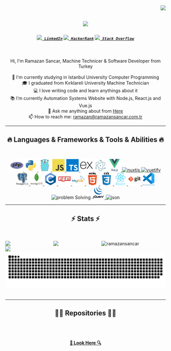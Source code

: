 <img align="right" src="https://visitor-badge.laobi.icu/badge?page_id=ramazansancar.ramazansancar">

  <h1 align="center">
    <a href="https://git.io/typing-svg">
      <img src="https://readme-typing-svg.herokuapp.com/?lines=Hello,+There!+👋;He+is+Ramazan+Sancar....;Nice+to+meet+you!&center=true&size=30">
    </a>
  </h1>

  <h5 align="center">
    <code><a href="https://www.linkedin.com/in/ramazansancar/" title="LinkedIn Profile"><img width="22" src="https://raw.githubusercontent.com/ramazansancar/ramazansancar/main/images/linkedin.svg"> LinkedIn</a></code>
    <code><a href="https://www.hackerrank.com/ramazansancar" title="HackerRank Profile"><img width="22" src="https://raw.githubusercontent.com/ramazansancar/ramazansancar/main/images/hackerrank.png"> HackerRank</a></code>
    <code><a href="https://stackoverflow.com/users/15030183/ramazan-sancar" title="Stack Overflow Profile"><img width="22" src="https://raw.githubusercontent.com/ramazansancar/ramazansancar/main/images/stackoverflow.svg"> Stack Overflow</a></code>
  </h5>
  <br>
  <p align="center">
    Hi, I'm Ramazan Sancar, Machine Technicer & Software Developer from Turkey
    <br>
    <br>
    🔬 I'm currently studying in Istanbul University Computer Programming
    <br>
    🎓 I graduated from Kırklareli University Machine Technician
    <br>
    💻 I love writing code and learn anythings about it
    <br>
    📚 I’m currently Automation Systems Website with Node.js, React.js and Vue.js
    <br>
    💬 Ask me anything about from <a href="https://github.com/ramazansancar/ramazansancar/issues" title="Issues">Here</a>
    <br>
    📫 How to reach me: <a href="mailto: ramazan@ramazansancar.com.tr">ramazan@ramazansancar.com.tr</a>
  </p>

  <hr>
  <h2 align="center">🔥 Languages & Frameworks & Tools & Abilities 🔥</h2>
  <br>
  <p align="center">
    <a href="https://www.php.net/" target="_blank">
      <img
        src="https://github.com/devicons/devicon/raw/master/icons/php/php-original.svg"
        alt="php"
        width="40"
        height="40"
      />
    </a>
    <a href="https://www.python.org" target="_blank">
      <img
        src="https://raw.githubusercontent.com/devicons/devicon/master/icons/python/python-original.svg"
        alt="python"
        width="40"
        height="40"
      />
    </a>
    <a href="https://golang.org" target="_blank">
      <img
        src="https://raw.githubusercontent.com/devicons/devicon/master/icons/go/go-original.svg"
        alt="go"
        width="40"
        height="40"
      />
    </a>
    <a
      href="https://developer.mozilla.org/en-US/docs/Web/JavaScript"
      target="_blank"
    >
      <img
        src="https://raw.githubusercontent.com/devicons/devicon/master/icons/javascript/javascript-original.svg"
        alt="javascript"
        width="40"
        height="40"
      />
    </a>
    <a href="https://www.typescriptlang.org/" target="_blank">
      <img
        src="https://raw.githubusercontent.com/devicons/devicon/master/icons/typescript/typescript-original.svg"
        alt="typescript"
        width="40"
        height="40"
      />
    </a>
    <a href="https://expressjs.com/" target="_blank">
      <img
        src="https://raw.githubusercontent.com/devicons/devicon/master/icons/express/express-original.svg"
        alt="espressjs"
        width="40"
        height="40"
      />
    </a>
    <a href="https://www.electronjs.org/" target="_blank">
      <img
        src="https://raw.githubusercontent.com/devicons/devicon/master/icons/electron/electron-original.svg"
        alt="electronjs"
        width="40"
        height="40"
      />
    </a>
    <a href="https://vuejs.org/" target="_blank">
      <img
        src="https://raw.githubusercontent.com/devicons/devicon/master/icons/vuejs/vuejs-original-wordmark.svg"
        alt="vuejs"
        width="40"
        height="40"
      />
    </a>
    <a href="https://nuxtjs.org/" target="_blank">
      <img
        src="https://www.vectorlogo.zone/logos/nuxtjs/nuxtjs-icon.svg"
        alt="nuxtjs"
        width="40"
        height="40"
      />
    </a>
    <a href="https://vuetifyjs.com/en/" target="_blank">
      <img
        src="https://bestofjs.org/logos/vuetify.svg"
        alt="vuetify"
        width="40"
        height="40"
      />
    </a>
    <a href="https://www.postgresql.org" target="_blank">
      <img
        src="https://raw.githubusercontent.com/devicons/devicon/master/icons/postgresql/postgresql-original-wordmark.svg"
        alt="postgresql"
        width="40"
        height="40"
      />
    </a>
    <a href="https://www.mongodb.com/" target="_blank">
      <img
        src="https://raw.githubusercontent.com/devicons/devicon/master/icons/mongodb/mongodb-original-wordmark.svg"
        alt="mongodb"
        width="40"
        height="40"
      />
    </a>
    <a href="https://www.w3schools.com/c/" target="_blank">
      <img
        src="https://raw.githubusercontent.com/devicons/devicon/master/icons/c/c-original.svg"
        alt="C"
        width="40"
        height="40"
      />
    </a>
    <a href="https://www.npmjs.com/" target="_blank">
      <img
        src="https://github.com/devicons/devicon/raw/master/icons/npm/npm-original-wordmark.svg"
        alt="npm"
        width="40"
        height="40"
      />
    </a>
    <a href="https://www.mysql.com/" target="_blank">
      <img
        src="https://raw.githubusercontent.com/devicons/devicon/master/icons/mysql/mysql-original-wordmark.svg"
        alt="mysql"
        width="40"
        height="40"
      />
    </a>
    <a href="https://www.w3schools.com/html/" target="_blank">
      <img
        src="https://raw.githubusercontent.com/devicons/devicon/master/icons/html5/html5-original-wordmark.svg"
        alt="html5"
        width="40"
        height="40"
      />
    </a>
    <a href="https://www.w3schools.com/css/" target="_blank">
      <img
        src="https://raw.githubusercontent.com/devicons/devicon/master/icons/css3/css3-original-wordmark.svg"
        alt="css3"
        width="40"
        height="40"
      />
    </a>
    <a href="https://react.dev/" target="_blank">
      <img
        src="https://github.com/devicons/devicon/blob/master/icons/react/react-original-wordmark.svg"
        alt="react"
        width="40"
        height="40"
      />
    </a>
    <a href="https://git-scm.com/" target="_blank">
      <img
        src="https://raw.githubusercontent.com/devicons/devicon/master/icons/git/git-original-wordmark.svg"
        alt="git"
        width="40"
        height="40"
      />
    </a>
    <a href="https://code.visualstudio.com/" target="_blank">
      <img
        src="https://github.com/devicons/devicon/raw/master/icons/vscode/vscode-original-wordmark.svg"
        alt="vscode"
        width="40"
        height="40"
      />
    </a>
    <img
      src="https://raw.githubusercontent.com/ramazansancar/ramazansancar/main/images/problemSolving.png"
      alt="problem Solving"
      width="40"
      height="40"
    />
    <a href="https://jquery.com/" target="_blank">
      <img
        src="https://raw.githubusercontent.com/devicons/devicon/master/icons/jquery/jquery-original-wordmark.svg"
        alt="jquery"
        width="40"
        height="40"
      />
    </a>
    <img
      src="https://raw.githubusercontent.com/ramazansancar/ramazansancar/main/images/json.svg"
      alt="json"
      width="40"
      height="40"
    />
  </p>
  <hr>
  <h2 align="center">⚡ Stats ⚡</h2>
  <br>
  <div style="margin-bottom:10px;margin:top:10px;height:170px">
      <p valign="top" width="32%;" height="180px">
        <a href="https://github.com/anuraghazra/github-readme-stats"><img width="30%" align="left" src="https://github-readme-stats.vercel.app/api/top-langs/?username=ramazansancar&hide=c%23,powershell,Mathematica,Ruby,Objective-C,Objective-C%2b%2b,Cuda&title_color=61dafb&text_color=ffffff&icon_color=61dafb&bg_color=20232a&langs_count=8&layout=compact&border_color=61dafb&hide_border=true"/></a>
      </p>
      <p valign="top" width="32%" height="180px">
        <a href="https://github.com/anuraghazra/github-readme-stats" title="Go to Source"><img align="left" width="30%" src="https://github-readme-stats.vercel.app/api?username=ramazansancar&show_icons=true&theme=react&border_color=61dafb&hide_border=true" /></a>
      </p>
      <p valign="top" width="32%" height="180px">
        <a href="https://github.com/denvercoder1/github-readme-streak-stats" title="Go to Source"><img align="left" width="30%" src="https://github-readme-streak-stats.herokuapp.com/?user=ramazansancar&theme=react&border=61dafb&hide_border=true" alt="ramazansancar" /></a>
      </p>
    </br>
    <img src="https://github-readme-activity-graph.cyclic.app/graph?username=ramazansancar&theme=react-dark&bg_color=20232a&hide_border=true" width="100%"/>
    </br>
    <img src="https://raw.githubusercontent.com/ramazansancar/ramazansancar/output/ocean.svg" alt="GitHub Snake" width="100%"/>
  </div>
    


  <hr>

  <h2 align="center">👨‍💻 Repositories 👨‍💻</h2>
  <br>
  <div width="100%" align="center">
    <!--<a href="https://github.com/ramazansancar/Guvenli-Alisveris" title="Güvenli Alışveriş"><img height="115" src="https://github-readme-stats-tau-rose-18.vercel.app/api/pin/?username=ramazansancar&repo=Guvenli-Alisveris&theme=react&border_color=61dafb&border_radius=10"></a>
    <a href="https://github.com/ramazansancar/Recipe-Card" title="Radyo"><img height="115" src="https://github-readme-stats-tau-rose-18.vercel.app/api/pin/?username=ramazansancar&repo=Recipe-Card&theme=react&border_color=61dafb&border_radius=10"></a>
    <a href="https://github.com/ramazansancar/react-weather-app" title="Radyo"><img height="115" src="https://github-readme-stats-tau-rose-18.vercel.app/api/pin/?username=ramazansancar&repo=react-weather-app&theme=react&border_color=61dafb&border_radius=10"></a>
    <a href="https://github.com/ramazansancar/radyo" title="Radyo"><img height="115" src="https://github-readme-stats-tau-rose-18.vercel.app/api/pin/?username=ramazansancar&repo=radyo&theme=react&border_color=61dafb&border_radius=10"></a>
    <a href="https://github.com/ramazansancar/CS50x-Fellow-Basvuru-Islemleri" title="CS50x Fellow Başvuru İşlemleri"><img height="115" src="https://github-readme-stats-tau-rose-18.vercel.app/api/pin/?username=ramazansancar&repo=CS50x-Fellow-Basvuru-Islemleri&theme=react&border_color=61dafb&border_radius=10"></a>-->
  </div>
  <br>
  <h4 align="center">
    <a href="https://github.com/ramazansancar?tab=repositories" title="Show Repositories">🔎 Look Here 🔍</a>
  </h4>
  

  <!--
  **ramazansancar/ramazansancar** is a ✨ _special_ ✨ repository because its `README.md` (this file) appears on your GitHub profile.

  Here are some ideas to get you started:

  - 🔭 I’m currently working on ...
  - 🌱 I’m currently learning ...
  - 👯 I’m looking to collaborate on ...
  - 🤔 I’m looking for help with ...
  - 💬 Ask me about ...
  - 📫 How to reach me: ...
  - 😄 Pronouns: ...
  - ⚡ Fun fact: ...


  Notes: If you want use this readme, firstly star it please. If you can't align your repositories like this, please change your repository desription to shorter than now. Maybe 4 or 5 word will be good.

  ![Metrics](https://metrics.lecoq.io/ramazansancar?template=classic&base.header=0&base.activity=0&base.community=0&base.repositories=0&base.metadata=0&achievements=1&achievements.threshold=C&achievements.secrets=true&achievements.limit=0&config.timezone=Europe%2FIstanbul)

  -->
